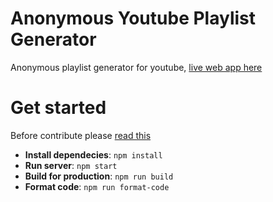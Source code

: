 # Anonymous Youtube Playlist Generator

Anonymous playlist generator for youtube, [live web app here](https://anonymous-youtube-playlist-generator.netlify.app/)

# Get started

Before contribute please [read this](https://github.com/RodrigoWebDev/anonymous-youtube-playlist-generator/blob/master/CONTRIBUTING.md)

- **Install dependecies**: `npm install`
- **Run server**: `npm start`
- **Build for production**: `npm run build`
- **Format code**: `npm run format-code`
